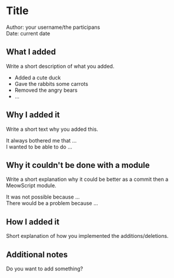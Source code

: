 # Title
Author: your username/the participans  
Date: current date

## What I added
Write a short description of what you added.
 - Added a cute duck
 - Gave the rabbits some carrots
 - Removed the angry bears
 - ...

## Why I added it
Write a short text why you added this.  

It always bothered me that ...  
I wanted to be able to do ...  

## Why it couldn't be done with a module
Write a short explanation why it could be better as a commit then a MeowScript module. 

It was not possible because ...  
There would be a problem because ...  

## How I added it
Short explanation of how you implemented the additions/deletions.

## Additional notes
Do you want to add something?

